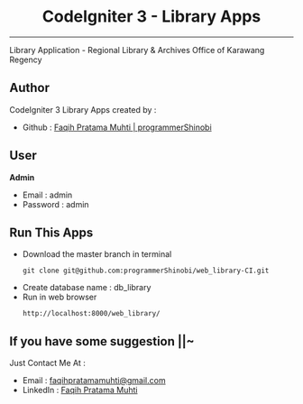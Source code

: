 <h1 align="center">CodeIgniter 3 - Library Apps</h1>
<hr>
<p>Library Application - Regional Library & Archives Office of Karawang Regency</p>

## Author
CodeIgniter 3 Library Apps created by :

- Github : <a href="https://github.com/programmerShinobi"> Faqih Pratama Muhti | programmerShinobi </a>

## User
**Admin**
- Email     : admin
- Password  : admin


## Run This Apps
- Download the master branch in terminal
  ``` 
  git clone git@github.com:programmerShinobi/web_library-CI.git
  ```
- Create database name : db_library
- Run in web browser
  ```
  http://localhost:8000/web_library/
  ```


## If you have some suggestion ||~
Just Contact Me At :
- Email     : <a href="mailto:faqihpratamamuhti@gmail.com">faqihpratamamuhti@gmail.com</a>
- LinkedIn  : <a href="https://www.linkedin.com/in/faqih-pratama-muhti-9a75a2130/">Faqih Pratama Muhti</a>

